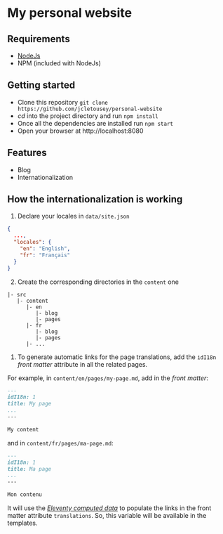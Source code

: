 # My personal website

## Requirements

- [NodeJs](https://nodejs.org/)
- NPM (included with NodeJs)

## Getting started

- Clone this repository `git clone https://github.com/jcletousey/personal-website`
- _cd_ into the project directory and run `npm install`
- Once all the dependencies are installed run `npm start`
- Open your browser at http://localhost:8080

## Features

- Blog
- Internationalization

## How the internationalization is working

1. Declare your locales in `data/site.json`
```json
{
  ...,
  "locales": {
    "en": "English",
    "fr": "Français"
  }
}
```

2. Create the corresponding directories in the `content` one  
```
|- src
   |- content
      |- en
         |- blog
         |- pages
      |- fr
         |- blog
         |- pages
      |- ...
```

1. To generate automatic links for the page translations, add the `idI18n` _front matter_ attribute in all the related pages.

For example, in `content/en/pages/my-page.md`, add in the _front matter_:
```markdown
---
idI18n: 1
title: My page
...
---

My content
```

and in `content/fr/pages/ma-page.md`:
```markdown
---
idI18n: 1
title: Ma page
...
---

Mon contenu
```

It will use the _[Eleventy computed data](https://www.11ty.dev/docs/data-computed/)_ to populate the links in the front matter attribute `translations`. So, this variable will be available in the templates.
